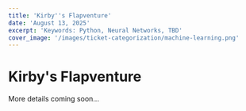 ```yaml
---
title: 'Kirby''s Flapventure'
date: 'August 13, 2025'
excerpt: 'Keywords: Python, Neural Networks, TBD'
cover_image: '/images/ticket-categorization/machine-learning.png'
---
```


# Kirby's Flapventure

More details coming soon...